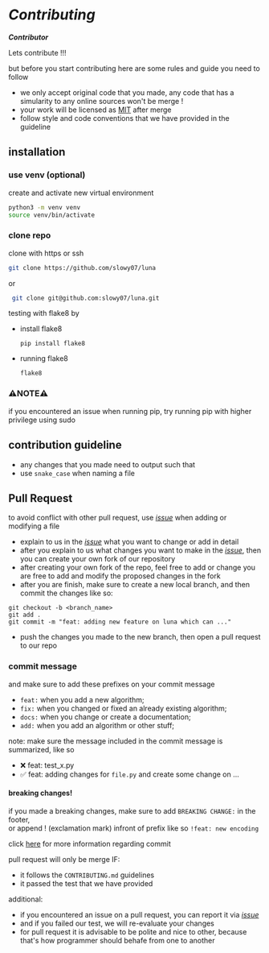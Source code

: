 # *Contributing*

***Contributor***

Lets contribute !!!

but before you start contributing here are some rules and guide you need to follow
* we only accept original code that you made, any code that has a simularity to any online sources won't be merge !
* your work will be licensed as [MIT](LICENSE) after merge
* follow style and code conventions that we have provided in the guideline
<!-- * we only accept file with `*.py` extension -->

## installation

### use venv (optional)
create and activate new virtual environment
```bash
python3 -m venv venv
source venv/bin/activate
```

### clone repo

clone with https or ssh
```bash
git clone https://github.com/slowy07/luna
```
or
```bash
 git clone git@github.com:slowy07/luna.git
```

testing with flake8 by

- install flake8
  ```
  pip install flake8
  ```
- running flake8
  ```
  flake8
  ```


### ⚠️NOTE⚠️
if you encountered an issue when running pip, try running pip with higher privilege using sudo

## contribution guideline
* any changes that you made need to output such that
* use `snake_case` when naming a file

## Pull Request
to avoid conflict with other pull request, use [*issue*](https://github.com/slowy07/luna/issues) when adding or modifying a file

* explain to us in the [*issue*](https://github.com/slowy07/luna/issues) what you want to change or add in detail
* after you explain to us what changes you want to make in the [*issue*](https://github.com/slowy07/luna/issues), then you can create your own fork of our repository
* after creating your own fork of the repo, feel free to add or change    you are free to add and modify the proposed changes in the fork
* after you are finish, make sure to create a new local branch, and then commit the changes like so: 
``` 
git checkout -b <branch_name>
git add . 
git commit -m "feat: adding new feature on luna which can ..."
```
* push the changes you made to the new branch, then open a pull request to our repo

### commit message
<!-- in case we need commit message structure -->
<!-- 
here is the structure for our commit message:  
```
<type>[optional scope]: <description>
[optional body]
[optional footer(s)] 
```
-->

<!-- #### type -->
and make sure to add these prefixes on your commit message
* `feat:` when you add a new algorithm;
* `fix:` when you changed or fixed an already existing algorithm;
* `docs:` when you change or create a documentation;
* `add:` when you add an algorithm or other stuff;

<!-- #### description -->
note: make sure the message included in the commit message is summarized, like so

- ❌ feat: test_x.py
- ✅ feat: adding changes for ``file.py`` and create some change on ...

#### breaking changes!
if you made a breaking changes, make sure to add `BREAKING CHANGE:` in the footer,\
or append ! (exclamation mark) infront of prefix like so `!feat: new encoding`

click [here](https://www.conventionalcommits.org/en/v1.0.0/) for more information regarding commit

<!-- #### scope -->
<!-- 
to add a scope, add a brace with scope within those bracket after the prefix, like so `feat(img2img):`
-->

pull request will only be merge IF:
- it follows the `CONTRIBUTING.md` guidelines
- it passed the test that we have provided

additional:
- if you encountered an issue on a pull request, you can report it via [*issue*](https://github.com/slowy07/luna/issues)
- and if you failed our test, we will re-evaluate your changes
- for pull request it is advisable to be polite and nice to other, because that's how programmer should behafe from one to another
